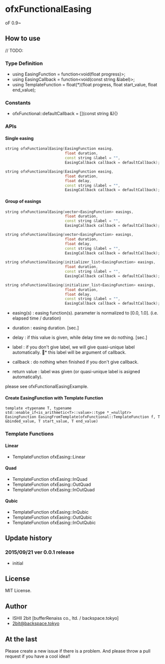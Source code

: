 # ofxFunctionalEasing

oF 0.9~

## How to use
// TODO:

### Type Definition

* using EasingFunction = function<void(float progress)>;
* using EasingCallback = function<void(const string &label)>;
* using TemplateFunction = float(*)(float progress, float start_value, float end_value);

### Constants

* ofxFunctional::defaultCallback = [](const string &){}

### APIs

#### Single easing

```cpp
string ofxFunctionalEasing(EasingFunction easing,
                           float duration,
                           const string &label = "",
                           EasingCallback callback = defaultCallback);

string ofxFunctionalEasing(EasingFunction easing,
                           float duration,
                           float delay,
                           const string &label = "",
                           EasingCallback callback = defaultCallback);
```

#### Group of easings

```cpp
string ofxFunctionalEasing(vector<EasingFunction> easings,
                           float duration,
                           const string &label = "",
                           EasingCallback callback = defaultCallback);

string ofxFunctionalEasing(vector<EasingFunction> easings,
                           float duration,
                           float delay,
                           const string &label = "",
                           EasingCallback callback = defaultCallback);
                           
string ofxFunctionalEasing(initializer_list<EasingFunction> easings,
                           float duration,
                           const string &label = "",
                           EasingCallback callback = defaultCallback);

string ofxFunctionalEasing(initializer_list<EasingFunction> easings,
                           float duration,
                           float delay,
                           const string &label = "",
                           EasingCallback callback = defaultCallback);
```

* easing(s) : easing function(s). parameter is normalized to [0.0, 1.0]. (i.e. elapsed time / duration)
* duration  : easing duration. [sec.]
* delay     : if this value is given, while delay time we do nothing. [sec.]
* label     : if you don't give label, we will give quasi-unique label automatically.
	* this label will be argument of callback.
* callback  : do nothing when finished if you don't give callback.

* return value : label was given (or quasi-unique label is asigned automatically).

please see ofxFunctionalEasingExample.

#### Create EasingFunction with Template Function

	template <typename T, typename std::enable_if<is_arithmetic<T>::value>::type *_=nullptr>
	EasingFunction EasingFromTemplate(ofxFunctional::TemplateFunction f, T &binded_value, T start_value, T end_value)

### Template Functions

#### Linear

* TemplateFunction ofxEasing::Linear

#### Quad

* TemplateFunction ofxEasing::InQuad
* TemplateFunction ofxEasing::OutQuad
* TemplateFunction ofxEasing::InOutQuad

#### Qubic

* TemplateFunction ofxEasing::InQubic
* TemplateFunction ofxEasing::OutQubic
* TemplateFunction ofxEasing::InOutQubic

## Update history

### 2015/09/21 ver 0.0.1 release

* initial

## License

MIT License.

## Author

* ISHII 2bit [bufferRenaiss co., ltd. / backspace.tokyo]
* 2bit@backspace.tokyo

## At the last

Please create a new issue if there is a problem.
And please throw a pull request if you have a cool idea!!
